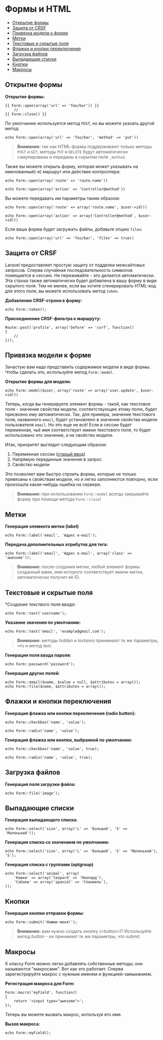 # Формы и HTML

- [Открытие формы](#opening-a-form)
- [Защита от CRSF](#csrf-protection)
- [Привязка модели к форме](#form-model-binding)
- [Метки](#labels)
- [Текстовые и скрытые поля](#text)
- [Флажки и кнопки переключения](#checkboxes-and-radio-buttons)
- [Загрузка файлов](#file-input)
- [Выпадающие списки](#drop-down-lists)
- [Кнопки](#buttons)
- [Макросы](#custom-macros)

<a name="opening-a-form"></a>
## Открытие формы

**Открытие формы:**

	{{ Form::open(array('url' => 'foo/bar')) }}
		//
	{{ Form::close() }}

По умолчанию используется метод `POST`, но вы можете указать другой метод:

	echo Form::open(array('url' => 'foo/bar', 'method' => 'put'))

> **Внимание:** так как HTML-формы поддерживают только методы `POST` и `GET`, методы `PUT` и `DELETE` будут автоматически сэмулированы и переданы в скрытом поле `_method`.

Также вы можете открыть форму, которая может указывать на именованный(-е) маршрут или действие  контроллера:

	echo Form::open(array('route' => 'route.name'))

	echo Form::open(array('action' => 'Controller@method'))

Вы можете передавать им параметры таким образом:

	echo Form::open(array('route' => array('route.name', $user->id)))

	echo Form::open(array('action' => array('Controller@method', $user->id)))

Если ваша форма будет загружать файлы, добавьте опцию `files`:

	echo Form::open(array('url' => 'foo/bar', 'files' => true))

<a name="csrf-protection"></a>
## Защита от CRSF

Laravel предоставляет простую защиту от подделки межсайтовых запросов. Сперва случайная последовательность символов помещается в сессию. Не переживайте - это делается автоматически. Эта строка также автоматически будет добавлена в вашу форму в виде скрытого поля. Тем не менее, если вы хотите сгенерировать HTML-код для этого поля, вы можете использовать метод `token`.

**Добавление CRSF-строки в форму:**

	echo Form::token();

**Присоединение CRSF-фильтра к маршруту:**

	Route::post('profile', array('before' => 'csrf', function()
	{
		//
	}));

<a name="form-model-binding"></a>
## Привязка модели к форме

Зачастую вам надо представить содержимое модели в виде формы. Чтобы сделать это, используйте метод `Form::model`.

**Открытие формы для модели:**

	echo Form::model($user, array('route' => array('user.update', $user->id)))

Теперь, когда вы генерируете элемент формы - такой, как текстовое поле - значение свойства модели, соответствующее этому полю, будет присвоено ему автоматически. Так, для примера, значение текстового поля, названного `email`, будет установлено в значение свойства модели пользователя `email`. Но это еще не всё! Если в сессии будет переменная, чьё имя соответствует имени текстового поля, то будет использовано это значение, а не свойство модели.

Итак, приоритет выглядит следующим образом:
1. Переменная сессии ([старый ввод](requests#old))
2. Напрямую переданные значения в запрос
3. Свойство модели

Это позволяет вам быстро строить формы, которые не только привязаны к свойствам модели, но и легко заполняются повторно, если произошла какая-нибудь ошибка на сервере.

> **Внимание:** при использовании `Form::model` всегда закрывайте форму при помощи метода `Form::close`!

<a name="labels"></a>
## Метки

**Генерация элемента метки (label)**

	echo Form::label('email', 'Адрес e-mail');

**Передача дополнительных атрибутов для тега:**

	echo Form::label('email', 'Адрес e-mail', array('class' => 'awesome'));

> **Внимание:** после создания метки, любой элемент формы созданный вами, имя которого соответствует имени метки, автоматически получит её ID.

<a name="text"></a>
## Текстовые и скрытые поля

**Создание текствого поля ввода:*

	echo Form::text('username');

**Указание значения по умолчанию:**

	echo Form::text('email', 'example@gmail.com');

> **Внимание:** методы *hidden* и *textarea* принимают те же параметры, что и метод *text*.

**Генерация поля ввода пароля:**

	echo Form::password('password');
	
**Генерация других полей:**

	echo Form::email($name, $value = null, $attributes = array());
	echo Form::file($name, $attributes = array());
	
<a name="checkboxes-and-radio-buttons"></a>
## Флажки и кнопки переключения

**Генерация флажка или кнопки переключения (radio button):**

	echo Form::checkbox('name', 'value');
	
	echo Form::radio('name', 'value');

**Генерация флажка или кнопки, выбранной по умолчанию:**

	echo Form::checkbox('name', 'value', true);
	
	echo Form::radio('name', 'value', true);

<a name="file-input"></a>
## Загрузка файлов

**Генерация поля загрузки файла:**

	echo Form::file('image');

<a name="drop-down-lists"></a>
## Выпадающие списки

**Генерация выпадающего списка:**

	echo Form::select('size', array('L' => 'Большой', 'S' => 'Маленький'));

**Генерация списка со значением по умолчанию:**

	echo Form::select('size', array('L' => 'Большой', 'S' => 'Маленький'), 'S');

**Генерация списка с группами (optgroup)**

	echo Form::select('animal', array(
		'Кошки' => array('leopard' => 'Леопард'),
		'Собаки' => array('spaniel' => 'Спаниель'),
	));

<a name="buttons"></a>
## Кнопки

**Генерация кнопки отправки формы:**

	echo Form::submit('Нажми меня!');

> **Внимание:** вам нужно создать кнопку (&lt;button&gt;)? Используйте метод *button* - он принимает те же параметры, что *submit*.

<a name="custom-macros"></a>
## Макросы

К классу Form можно легко добавлять собственные методы; они называются "макросами". Вот как это работает. Сперва зарегистрируйте макрос с нужным именем и функцией-замыканием.

**Регистрация макроса для Form:**

	Form::macro('myField', function()
	{
		return '<input type="awesome">';
	});

Теперь вы можете вызвать макрос, используя его имя.

**Вызов макроса:**

	echo Form::myField();
